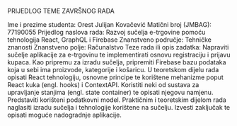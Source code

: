 PRIJEDLOG TEME ZAVRŠNOG RADA

Ime i prezime studenta: Orest Julijan Kovačević
Matični broj (JMBAG): 77190055
Prijedlog naslova rada: Razvoj sučelja e-trgovine pomoću tehnologija React, GraphQL
i Firebase
Znanstveno područje: Tehničke znanosti
Znanstveno polje: Računalstvo
Teze rada ili opis zadatka:
Napraviti sučelje aplikacije za e-trgovinu te implementirati osnovu registraciju i prijavu
kupaca. Kao pripremu za izradu sučelja, pripremiti Firebase bazu podataka koja u sebi ima
proizvode, kategorije i košaricu. U teoretskom dijelu rada opisati React tehnologiju, osnovne
principe te korištene mehanizme poput React kuka (engl. hooks) i ContextAPI. Koristiti neki
od sustava za upravljanje stanjima (engl. state container) te opisati njegovu namjenu.
Predstaviti korišteni podatkovni model. Praktičnim i teoretskim dijelom rada naglasiti izradu
sučelja i tehnologije korištene na sučelju. Izvesti zaključak te opisati moguće nadogradnje
aplikacije.
